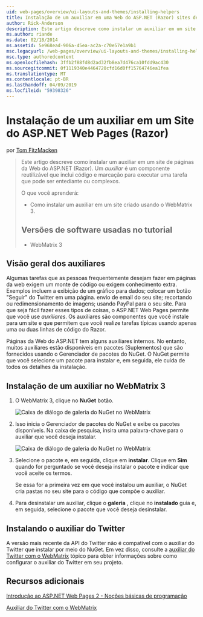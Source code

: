 ```yaml
---
uid: web-pages/overview/ui-layouts-and-themes/installing-helpers
title: Instalação de um auxiliar em uma Web do ASP.NET (Razor) sites de páginas | Microsoft Docs
author: Rick-Anderson
description: Este artigo descreve como instalar um auxiliar em um site de páginas da Web do ASP.NET (Razor). Um auxiliar é um componente reutilizável que inclui código e marcação para por...
ms.author: riande
ms.date: 02/18/2014
ms.assetid: 5e968ead-906a-45ea-ac2a-c70e57e1a9b1
msc.legacyurl: /web-pages/overview/ui-layouts-and-themes/installing-helpers
msc.type: authoredcontent
ms.openlocfilehash: 3ffb2f88fd8d2ad32fb8ea7d476ca10fdd9ac430
ms.sourcegitcommit: 0f1119340e4464720cfd16d0ff15764746ea1fea
ms.translationtype: MT
ms.contentlocale: pt-BR
ms.lasthandoff: 04/09/2019
ms.locfileid: "59398326"
---
```

# <a name="installing-a-helper-in-an-aspnet-web-pages-razor-site"></a>Instalação de um auxiliar em um Site do ASP.NET Web Pages (Razor)

por [Tom FitzMacken](https://github.com/tfitzmac)

> Este artigo descreve como instalar um auxiliar em um site de páginas da Web do ASP.NET (Razor). Um *auxiliar* é um componente reutilizável que inclui código e marcação para executar uma tarefa que pode ser entediante ou complexos.
> 
> O que você aprenderá:
> 
> - Como instalar um auxiliar em um site criado usando o WebMatrix 3.
>   
> 
> ## <a name="software-versions-used-in-the-tutorial"></a>Versões de software usadas no tutorial
> 
> 
> - WebMatrix 3


## <a name="overview-of-helpers"></a>Visão geral dos auxiliares

Algumas tarefas que as pessoas frequentemente desejam fazer em páginas da web exigem um monte de código ou exigem conhecimento extra. Exemplos incluem a exibição de um gráfico para dados; colocar um botão "Seguir" do Twitter em uma página. envio de email do seu site; recortando ou redimensionamento de imagens; usando PayPal para o seu site. Para que seja fácil fazer esses tipos de coisas, o ASP.NET Web Pages permite que você use *auxiliares*. Os auxiliares são componentes que você instale para um site e que permitem que você realize tarefas típicas usando apenas uma ou duas linhas de código do Razor.

Páginas da Web do ASP.NET tem alguns auxiliares internos. No entanto, muitos auxiliares estão disponíveis em pacotes (Suplementos) que são fornecidos usando o Gerenciador de pacotes do NuGet. O NuGet permite que você selecione um pacote para instalar e, em seguida, ele cuida de todos os detalhes da instalação.

## <a name="installing-a-helper-in-webmatrix-3"></a>Instalação de um auxiliar no WebMatrix 3

1. O WebMatrix 3, clique no **NuGet** botão.

    ![Caixa de diálogo de galeria do NuGet no WebMatrix](installing-helpers/_static/image1.png)
2. Isso inicia o Gerenciador de pacotes do NuGet e exibe os pacotes disponíveis. Na caixa de pesquisa, insira uma palavra-chave para o auxiliar que você deseja instalar.

    ![Caixa de diálogo de galeria do NuGet no WebMatrix](installing-helpers/_static/image2.png)
3. Selecione o pacote e, em seguida, clique em **instalar**. Clique em **Sim** quando for perguntado se você deseja instalar o pacote e indicar que você aceite os termos.

     Se essa for a primeira vez em que você instalou um auxiliar, o NuGet cria pastas no seu site para o código que compõe o auxiliar.
4. Para desinstalar um auxiliar, clique o **galeria** , clique no **instalado** guia e, em seguida, selecione o pacote que você deseja desinstalar.

## <a name="installing-the-twitter-helper"></a>Instalando o auxiliar do Twitter

A versão mais recente da API do Twitter não é compatível com o auxiliar do Twitter que instalar por meio do NuGet. Em vez disso, consulte a [auxiliar do Twitter com o WebMatrix](twitter-helper.md) tópico para obter informações sobre como configurar o auxiliar do Twitter em seu projeto.

<a id="Additional_Resources"></a>
## <a name="additional-resources"></a>Recursos adicionais


[Introdução ao ASP.NET Web Pages 2 - Noções básicas de programação](../getting-started/introducing-razor-syntax-c.md)

[Auxiliar do Twitter com o WebMatrix](twitter-helper.md)
